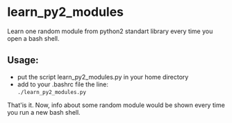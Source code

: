# learn_py2_modules
Learn one random module from python2 standart library every time you open a bash shell.

Usage:
-----
- put the script learn_py2_modules.py in your home directory
- add to your .bashrc file the line:  
  `./learn_py2_modules.py`

That'is it.
Now, info about some random module would be shown every time you run a new bash shell.

